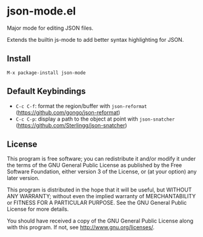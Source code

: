 json-mode.el
====

Major mode for editing JSON files.

Extends the builtin js-mode to add better syntax highlighting for JSON.

Install
----

```
M-x package-install json-mode
```

Default Keybindings
----

- `C-c C-f`: format the region/buffer with `json-reformat` (https://github.com/gongo/json-reformat)
- `C-c C-p`: display a path to the object at point with `json-snatcher` (https://github.com/Sterlingg/json-snatcher)

License
----

This program is free software; you can redistribute it and/or modify it under the terms of the GNU General Public License as published by the Free Software Foundation, either version 3 of the License, or (at your option) any later version.

This program is distributed in the hope that it will be useful, but WITHOUT ANY WARRANTY; without even the implied warranty of MERCHANTABILITY or FITNESS FOR A PARTICULAR PURPOSE. See the GNU General Public License for more details.

You should have received a copy of the GNU General Public License along with this program. If not, see <http://www.gnu.org/licenses/>.
